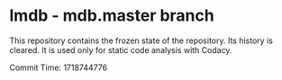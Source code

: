 # lmdb - mdb.master branch

This repository contains the frozen state of the repository.
Its history is cleared. It is used only for static code
analysis with Codacy.

Commit Time: 1718744776